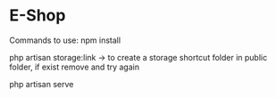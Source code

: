 # E-Shop

Commands to use:
npm install

php artisan storage:link -> to create a storage shortcut folder in public folder, if exist remove and try again

php artisan serve
